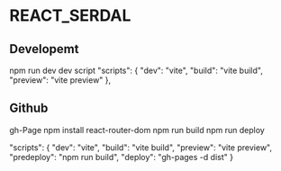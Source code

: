 
# REACT_SERDAL

## Developemt
npm run dev
dev script
  "scripts": {
    "dev": "vite",
    "build": "vite build",
    "preview": "vite preview"
  },

## Github
gh-Page
npm install react-router-dom
npm run build
npm run deploy


"scripts": {
  "dev": "vite",
  "build": "vite build",
  "preview": "vite preview",
  "predeploy": "npm run build",
  "deploy": "gh-pages -d dist"
}



